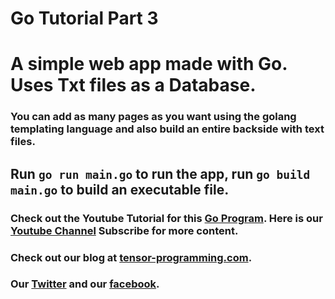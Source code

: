 # Go Tutorial Part 3
# A simple web app made with Go. Uses Txt files as a Database. 

### You can add as many pages as you want using the golang templating language and also build an entire backside with text files. 

## Run `go run main.go` to run the app, run `go build main.go` to build an executable file. 

### Check out the Youtube Tutorial for this [Go Program](https://youtu.be/0WFKzMRaRk0).  Here is our [Youtube Channel](https://www.youtube.com/channel/UCYqCZOwHbnPwyjawKfE21wg) Subscribe for more content.

### Check out our blog at [tensor-programming.com](http://tensor-programming.com/).

### Our [Twitter](https://twitter.com/TensorProgram) and our [facebook](https://www.facebook.com/Tensor-Programming-1197847143611799/).
